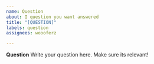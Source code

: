 ```yaml
---
name: Question
about: I question you want answered
title: "[QUESTION]"
labels: question
assignees: woooferz

---
```


**Question**
Write your question here. Make sure its relevant!
